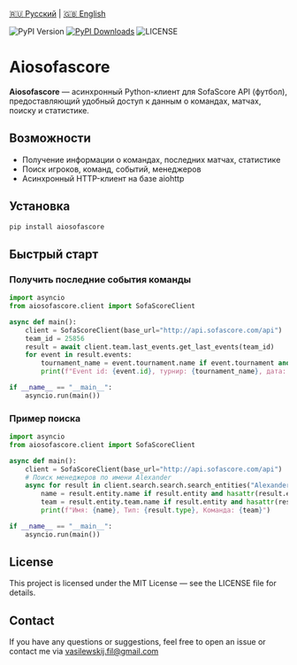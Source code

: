 [🇷🇺 Русский](README.md) | [🇬🇧 English](README.en.md)

![PyPI Version](https://img.shields.io/pypi/v/aiosofascore)
[![PyPI Downloads](https://static.pepy.tech/badge/aiosofascore)](https://pepy.tech/projects/aiosofascore)
![LICENSE](https://img.shields.io/badge/License-MIT-blue.svg)

# Aiosofascore

**Aiosofascore** — асинхронный Python-клиент для SofaScore API (футбол), предоставляющий удобный доступ к данным о командах, матчах, поиску и статистике.

## Возможности

- Получение информации о командах, последних матчах, статистике
- Поиск игроков, команд, событий, менеджеров
- Асинхронный HTTP-клиент на базе aiohttp

## Установка

```bash
pip install aiosofascore
```

## Быстрый старт

### Получить последние события команды
```python
import asyncio
from aiosofascore.client import SofaScoreClient

async def main():
    client = SofaScoreClient(base_url="http://api.sofascore.com/api")
    team_id = 25856
    result = await client.team.last_events.get_last_events(team_id)
    for event in result.events:
        tournament_name = event.tournament.name if event.tournament and event.tournament.name else "-"
        print(f"Event id: {event.id}, турнир: {tournament_name}, дата: {event.startTimestamp}")

if __name__ == "__main__":
    asyncio.run(main())
```

### Пример поиска
```python
import asyncio
from aiosofascore.client import SofaScoreClient

async def main():
    client = SofaScoreClient(base_url="http://api.sofascore.com/api")
    # Поиск менеджеров по имени Alexander
    async for result in client.search.search.search_entities("Alexander", type="manager"):
        name = result.entity.name if result.entity and hasattr(result.entity, 'name') else "-"
        team = result.entity.team.name if result.entity and hasattr(result.entity, 'team') and result.entity.team and hasattr(result.entity.team, 'name') else "-"
        print(f"Имя: {name}, Тип: {result.type}, Команда: {team}")

if __name__ == "__main__":
    asyncio.run(main())
```

## License
This project is licensed under the MIT License — see the LICENSE file for details.

## Contact
If you have any questions or suggestions, feel free to open an issue or contact me via vasilewskij.fil@gmail.com
